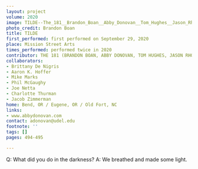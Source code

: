 ```yaml
---
layout: project
volume: 2020
image: TILDE--The_181__Brandon_Boan__Abby_Donovan__Tom_Hughes__Jason_Rhodes_.jpg
photo_credit: Brandon Boan
title: TILDE
first_performed: first performed on September 29, 2020
place: Mission Street Arts
times_performed: performed twice in 2020
contributor: THE 181 (BRANDON BOAN, ABBY DONOVAN, TOM HUGHES, JASON RHODES)
collaborators:
- Brittany De Nigris
- Aaron K. Hoffer
- Mike Marks
- Phil McGaughy
- Joe Netta
- Charlotte Thurman
- Jacob Zimmerman
home: Bend, OR / Eugene, OR / Old Fort, NC
links:
- www.abbydonovan.com
contact: adonovan@udel.edu
footnote: ''
tags: []
pages: 494-495

---
```


Q: What did you do in the darkness?
A: We breathed and made some light.
